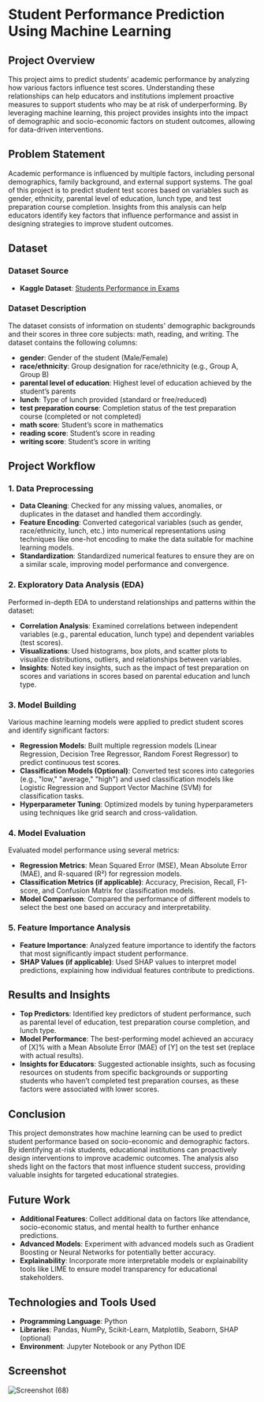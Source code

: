 # Student Performance Prediction Using Machine Learning

## Project Overview

This project aims to predict students’ academic performance by analyzing how various factors influence test scores. Understanding these relationships can help educators and institutions implement proactive measures to support students who may be at risk of underperforming. By leveraging machine learning, this project provides insights into the impact of demographic and socio-economic factors on student outcomes, allowing for data-driven interventions.

## Problem Statement

Academic performance is influenced by multiple factors, including personal demographics, family background, and external support systems. The goal of this project is to predict student test scores based on variables such as gender, ethnicity, parental level of education, lunch type, and test preparation course completion. Insights from this analysis can help educators identify key factors that influence performance and assist in designing strategies to improve student outcomes.

## Dataset

### Dataset Source
- **Kaggle Dataset**: [Students Performance in Exams](https://www.kaggle.com/datasets/spscientist/students-performance-in-exams?datasetId=74977)

### Dataset Description
The dataset consists of information on students' demographic backgrounds and their scores in three core subjects: math, reading, and writing. The dataset contains the following columns:
- **gender**: Gender of the student (Male/Female)
- **race/ethnicity**: Group designation for race/ethnicity (e.g., Group A, Group B)
- **parental level of education**: Highest level of education achieved by the student’s parents
- **lunch**: Type of lunch provided (standard or free/reduced)
- **test preparation course**: Completion status of the test preparation course (completed or not completed)
- **math score**: Student’s score in mathematics
- **reading score**: Student’s score in reading
- **writing score**: Student’s score in writing

## Project Workflow

### 1. Data Preprocessing
- **Data Cleaning**: Checked for any missing values, anomalies, or duplicates in the dataset and handled them accordingly.
- **Feature Encoding**: Converted categorical variables (such as gender, race/ethnicity, lunch, etc.) into numerical representations using techniques like one-hot encoding to make the data suitable for machine learning models.
- **Standardization**: Standardized numerical features to ensure they are on a similar scale, improving model performance and convergence.

### 2. Exploratory Data Analysis (EDA)
Performed in-depth EDA to understand relationships and patterns within the dataset:
- **Correlation Analysis**: Examined correlations between independent variables (e.g., parental education, lunch type) and dependent variables (test scores).
- **Visualizations**: Used histograms, box plots, and scatter plots to visualize distributions, outliers, and relationships between variables.
- **Insights**: Noted key insights, such as the impact of test preparation on scores and variations in scores based on parental education and lunch type.

### 3. Model Building
Various machine learning models were applied to predict student scores and identify significant factors:
- **Regression Models**: Built multiple regression models (Linear Regression, Decision Tree Regressor, Random Forest Regressor) to predict continuous test scores.
- **Classification Models (Optional)**: Converted test scores into categories (e.g., "low," "average," "high") and used classification models like Logistic Regression and Support Vector Machine (SVM) for classification tasks.
- **Hyperparameter Tuning**: Optimized models by tuning hyperparameters using techniques like grid search and cross-validation.

### 4. Model Evaluation
Evaluated model performance using several metrics:
- **Regression Metrics**: Mean Squared Error (MSE), Mean Absolute Error (MAE), and R-squared (R²) for regression models.
- **Classification Metrics (if applicable)**: Accuracy, Precision, Recall, F1-score, and Confusion Matrix for classification models.
- **Model Comparison**: Compared the performance of different models to select the best one based on accuracy and interpretability.

### 5. Feature Importance Analysis
- **Feature Importance**: Analyzed feature importance to identify the factors that most significantly impact student performance.
- **SHAP Values (if applicable)**: Used SHAP values to interpret model predictions, explaining how individual features contribute to predictions.

## Results and Insights
- **Top Predictors**: Identified key predictors of student performance, such as parental level of education, test preparation course completion, and lunch type.
- **Model Performance**: The best-performing model achieved an accuracy of [X]% with a Mean Absolute Error (MAE) of [Y] on the test set (replace with actual results).
- **Insights for Educators**: Suggested actionable insights, such as focusing resources on students from specific backgrounds or supporting students who haven’t completed test preparation courses, as these factors were associated with lower scores.

## Conclusion
This project demonstrates how machine learning can be used to predict student performance based on socio-economic and demographic factors. By identifying at-risk students, educational institutions can proactively design interventions to improve academic outcomes. The analysis also sheds light on the factors that most influence student success, providing valuable insights for targeted educational strategies.

## Future Work
- **Additional Features**: Collect additional data on factors like attendance, socio-economic status, and mental health to further enhance predictions.
- **Advanced Models**: Experiment with advanced models such as Gradient Boosting or Neural Networks for potentially better accuracy.
- **Explainability**: Incorporate more interpretable models or explainability tools like LIME to ensure model transparency for educational stakeholders.

## Technologies and Tools Used
- **Programming Language**: Python
- **Libraries**: Pandas, NumPy, Scikit-Learn, Matplotlib, Seaborn, SHAP (optional)
- **Environment**: Jupyter Notebook or any Python IDE

## Screenshot
![Screenshot (68)](https://github.com/user-attachments/assets/b9a90ac0-24b0-42b2-830d-4e2165f282bc)
